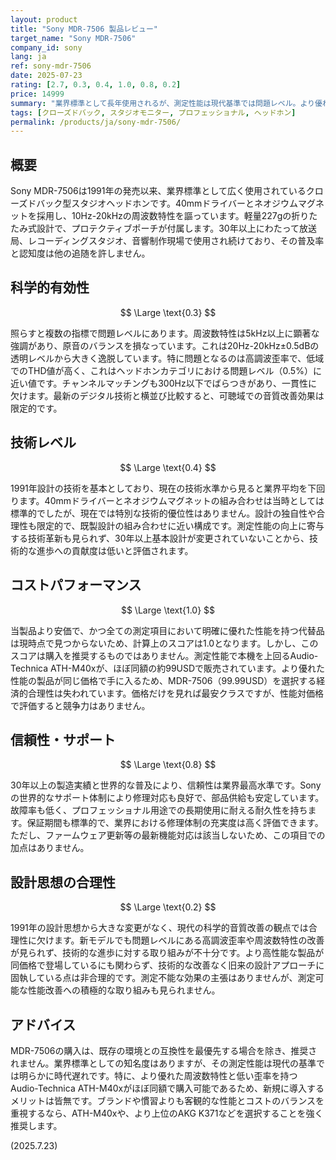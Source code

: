 ```yaml
---
layout: product
title: "Sony MDR-7506 製品レビュー"
target_name: "Sony MDR-7506"
company_id: sony
lang: ja
ref: sony-mdr-7506
date: 2025-07-23
rating: [2.7, 0.3, 0.4, 1.0, 0.8, 0.2]
price: 14999
summary: "業界標準として長年使用されるが、測定性能は現代基準では問題レベル。より優れた性能を持つ競合製品が同価格帯に存在するため、コスト競争力は失われている。"
tags: [クローズドバック, スタジオモニター, プロフェッショナル, ヘッドホン]
permalink: /products/ja/sony-mdr-7506/
---
```

## 概要

Sony MDR-7506は1991年の発売以来、業界標準として広く使用されているクローズドバック型スタジオヘッドホンです。40mmドライバーとネオジウムマグネットを採用し、10Hz-20kHzの周波数特性を謳っています。軽量227gの折りたたみ式設計で、プロテクティブポーチが付属します。30年以上にわたって放送局、レコーディングスタジオ、音響制作現場で使用され続けており、その普及率と認知度は他の追随を許しません。

## 科学的有効性

$$ \Large \text{0.3} $$

照らすと複数の指標で問題レベルにあります。周波数特性は5kHz以上に顕著な強調があり、原音のバランスを損なっています。これは20Hz-20kHz±0.5dBの透明レベルから大きく逸脱しています。特に問題となるのは高調波歪率で、低域でのTHD値が高く、これはヘッドホンカテゴリにおける問題レベル（0.5%）に近い値です。チャンネルマッチングも300Hz以下でばらつきがあり、一貫性に欠けます。最新のデジタル技術と横並び比較すると、可聴域での音質改善効果は限定的です。

## 技術レベル

$$ \Large \text{0.4} $$

1991年設計の技術を基本としており、現在の技術水準から見ると業界平均を下回ります。40mmドライバーとネオジウムマグネットの組み合わせは当時としては標準的でしたが、現在では特別な技術的優位性はありません。設計の独自性や合理性も限定的で、既製設計の組み合わせに近い構成です。測定性能の向上に寄与する技術革新も見られず、30年以上基本設計が変更されていないことから、技術的な進歩への貢献度は低いと評価されます。

## コストパフォーマンス

$$ \Large \text{1.0} $$

当製品より安価で、かつ全ての測定項目において明確に優れた性能を持つ代替品は現時点で見つからないため、計算上のスコアは1.0となります。しかし、このスコアは購入を推奨するものではありません。測定性能で本機を上回るAudio-Technica ATH-M40xが、ほぼ同額の約99USDで販売されています。より優れた性能の製品が同じ価格で手に入るため、MDR-7506（99.99USD）を選択する経済的合理性は失われています。価格だけを見れば最安クラスですが、性能対価格で評価すると競争力はありません。

## 信頼性・サポート

$$ \Large \text{0.8} $$

30年以上の製造実績と世界的な普及により、信頼性は業界最高水準です。Sonyの世界的なサポート体制により修理対応も良好で、部品供給も安定しています。故障率も低く、プロフェッショナル用途での長期使用に耐える耐久性を持ちます。保証期間も標準的で、業界における修理体制の充実度は高く評価できます。ただし、ファームウェア更新等の最新機能対応は該当しないため、この項目での加点はありません。

## 設計思想の合理性

$$ \Large \text{0.2} $$

1991年の設計思想から大きな変更がなく、現代の科学的音質改善の観点では合理性に欠けます。新モデルでも問題レベルにある高調波歪率や周波数特性の改善が見られず、技術的な進歩に対する取り組みが不十分です。より高性能な製品が同価格で登場しているにも関わらず、技術的な改善なく旧来の設計アプローチに固執している点は非合理的です。測定不能な効果の主張はありませんが、測定可能な性能改善への積極的な取り組みも見られません。

## アドバイス

MDR-7506の購入は、既存の環境との互換性を最優先する場合を除き、推奨されません。業界標準としての知名度はありますが、その測定性能は現代の基準では明らかに時代遅れです。特に、より優れた周波数特性と低い歪率を持つAudio-Technica ATH-M40xがほぼ同額で購入可能であるため、新規に導入するメリットは皆無です。ブランドや慣習よりも客観的な性能とコストのバランスを重視するなら、ATH-M40xや、より上位のAKG K371などを選択することを強く推奨します。

(2025.7.23)
